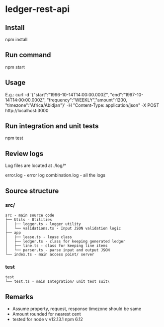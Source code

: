 # ledger-rest-api

## Install

npm install

## Run command
npm start

## Usage

E.g.: curl -d '{"start":"1996-10-14T14:00:00.000Z", "end":"1997-10-14T14:00:00.000Z", "frequency":"WEEKLY","amount":1200, "timezone":"Africa/Abidjan"}' -H "Content-Type: application/json" -X POST http://localhost:3000

## Run integration and unit tests

npm test

## Review logs

Log files are located at ./log/* 

error.log - error log
combination.log - all the logs


## Source structure

### src/
```
src - main source code
├── Utils - Utilities
│   ├── logger.ts - logger utility
│   └── validations.ts - Input JSON validation logic
├── app
│   ├── lease.ts - lease class 
│   ├── ledger.ts - class for keeping generated ledger
│   ├── line.ts - class for keeping line items
│   └── parser.ts - parse input and output JSON
└── index.ts - main access point/ server
```

### test
```
test
└── test.ts - main Integration/ unit test suit\
```

## Remarks

* Assume property, request, response timezone should be same
* Amount rounded for nearest cent
* tested for node v v12.13.1 npm 6.12


